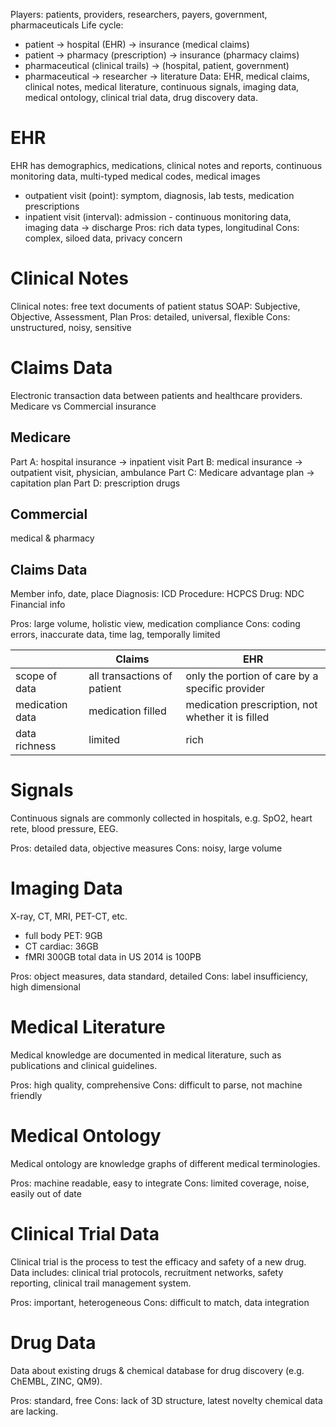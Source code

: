 Players: patients, providers, researchers, payers, government, pharmaceuticals
Life cycle: 
- patient -> hospital (EHR) -> insurance (medical claims)
- patient -> pharmacy (prescription) -> insurance (pharmacy claims)
- pharmaceutical (clinical trails) -> (hospital, patient, government)
- pharmaceutical -> researcher -> literature
Data: EHR, medical claims, clinical notes, medical literature, continuous signals, imaging data, medical ontology, clinical trial data, drug discovery data.
# EHR
EHR has demographics, medications, clinical notes and reports, continuous monitoring data, multi-typed medical codes, medical images
- outpatient visit (point): symptom, diagnosis, lab tests, medication prescriptions
- inpatient visit (interval): admission - continuous monitoring data, imaging data -> discharge
Pros: rich data types, longitudinal
Cons: complex, siloed data, privacy concern

# Clinical Notes
Clinical notes: free text documents of patient status
SOAP: Subjective, Objective, Assessment, Plan
Pros: detailed, universal, flexible
Cons: unstructured, noisy, sensitive

# Claims Data
Electronic transaction data between patients and healthcare providers.
Medicare vs Commercial insurance
## Medicare
Part A: hospital insurance -> inpatient visit
Part B: medical insurance -> outpatient visit, physician, ambulance
Part C: Medicare advantage plan -> capitation plan
Part D: prescription drugs
## Commercial 
medical & pharmacy
## Claims Data
Member info, date, place
Diagnosis: ICD
Procedure: HCPCS
Drug: NDC
Financial info

Pros: large volume, holistic view, medication compliance
Cons: coding errors, inaccurate data, time lag, temporally limited

|                 | Claims                      | EHR                                               |
| --------------- | --------------------------- | ------------------------------------------------- |
| scope of data   | all transactions of patient | only the portion of care by a specific provider   |
| medication data | medication filled           | medication prescription, not whether it is filled |
| data richness   | limited                     | rich                                              |
# Signals
Continuous signals are commonly collected in hospitals, e.g. SpO2, heart rete, blood pressure, EEG.

Pros: detailed data, objective measures
Cons: noisy, large volume

# Imaging Data
X-ray, CT, MRI, PET-CT, etc.
- full body PET: 9GB
- CT cardiac: 36GB
- fMRI 300GB
total data in US 2014 is 100PB

Pros: object measures, data standard, detailed
Cons: label insufficiency, high dimensional

# Medical Literature
Medical knowledge are documented in medical literature, such as publications and clinical guidelines.

Pros: high quality, comprehensive
Cons: difficult to parse, not machine friendly

# Medical Ontology
Medical ontology are knowledge graphs of different medical terminologies.

Pros: machine readable, easy to integrate
Cons: limited coverage, noise, easily out of date

# Clinical Trial Data
Clinical trial is the process to test the efficacy and safety of a new drug. Data includes: clinical trial protocols, recruitment networks, safety reporting, clinical trail management system. 

Pros: important, heterogeneous
Cons: difficult to match, data integration

# Drug Data
Data about existing drugs & chemical database for drug discovery (e.g. ChEMBL, ZINC, QM9).

Pros: standard, free
Cons: lack of 3D structure, latest novelty chemical data are lacking.
